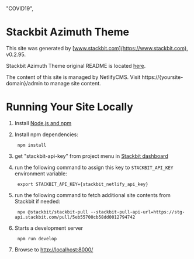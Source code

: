 "COVID19",
# Stackbit Azimuth Theme

This site was generated by [www.stackbit.com](https://www.stackbit.com), v0.2.95.

Stackbit Azimuth Theme original README is located [here](./README.theme.md).

The content of this site is managed by NetlifyCMS. Visit https://{yoursite-domain}/admin to manage site content.

# Running Your Site Locally

1. Install [Node.js and npm](https://nodejs.org/en/)

1. Install npm dependencies:

        npm install

1. get "stackbit-api-key" from project menu in [Stackbit dashboard](https://app.stackbit.com/dashboard)

1. run the following command to assign this key to `STACKBIT_API_KEY` environment variable:

        export STACKBIT_API_KEY={stackbit_netlify_api_key}

1. run the following command to fetch additional site contents from Stackbit if needed:

        npx @stackbit/stackbit-pull --stackbit-pull-api-url=https://stg-api.stackbit.com/pull/5eb55700cb58dd0012794742

1. Starts a development server

        npm run develop

1. Browse to [http://localhost:8000/](http://localhost:8000/)
